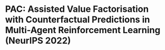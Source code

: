# PAC: Assisted Value Factorisation with Counterfactual Predictions in Multi-Agent Reinforcement Learning (NeurIPS 2022)

